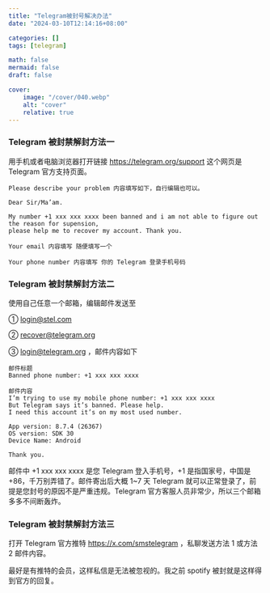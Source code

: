 ```yaml
---
title: "Telegram被封号解决办法"
date: "2024-03-10T12:14:16+08:00"

categories: []
tags: [telegram]

math: false
mermaid: false
draft: false

cover:
    image: "/cover/040.webp"
    alt: "cover"
    relative: true
---
```


### Telegram 被封禁解封方法一 

用手机或者电脑浏览器打开链接 https://telegram.org/support 这个网页是 Telegram 官方支持页面。

```
Please describe your problem 内容填写如下，自行编辑也可以。 

Dear Sir/Ma’am. 

My number +1 xxx xxx xxxx been banned and i am not able to figure out the reason for supension,
please help me to recover my account. Thank you. 

Your email 内容填写 随便填写一个 

Your phone number 内容填写 你的 Telegram 登录手机号码
```

### Telegram 被封禁解封方法二

使用自己任意一个邮箱，编辑邮件发送至

① login@stel.com

② recover@telegram.org

③ login@telegram.org ，邮件内容如下

```
邮件标题
Banned phone number: +1 xxx xxx xxxx

邮件内容
I’m trying to use my mobile phone number: +1 xxx xxx xxxx
But Telegram says it’s banned. Please help.
I need this account it’s on my most used number.

App version: 8.7.4 (26367)
OS version: SDK 30
Device Name: Android

Thank you.
```

邮件中 +1 xxx xxx xxxx 是您 Telegram 登入手机号，+1 是指国家号，中国是 +86，千万别弄错了。邮件寄出后大概 1~7 天 Telegram 就可以正常登录了，前提是您封号的原因不是严重违规。Telegram 官方客服人员非常少，所以三个邮箱多多不间断轰炸。

### Telegram 被封禁解封方法三

打开 Telegram 官方推特 https://x.com/smstelegram ，私聊发送方法 1 或方法 2 邮件内容。

最好是有推特的会员，这样私信是无法被忽视的。我之前 spotify 被封就是这样得到官方的回复。

